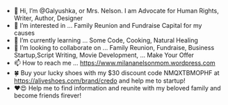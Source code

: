 - 👋 Hi, I’m @Galyushka, or Mrs. Nelson. I am Advocate for Human Rights, Writer, Author, Designer
- 👀 I’m interested in ... Family Reunion and Fundraise Capital for my causes
- 🌱 I’m currently learning ... Some Code, Cooking, Natural Healing
- 💞️ I’m looking to collaborate on ... Family Reunion, Fundraise, Business Startup,Script Writing, Movie Development, ... Make Your Offer
- 📫 How to reach me ... https://www.milananelsonmom.wordpress.com
- 🍀 Buy your lucky shoes with my $30 discount code NMQXTBMOPHF at https://aliveshoes.com/brand/credo and help me to startup! 
- ❤️😍 Help me to find information and reunite with my beloved family and become friends firever! 
<!---
Galyushka/Galyushka is a ✨ special ✨ repository because its `README.md` (this file) appears on your GitHub profile.
You can click the Preview link to take a look at your changes.
--->
